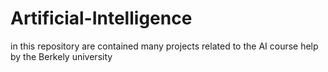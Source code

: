 # Artificial-Intelligence
in this repository are contained many projects related to the AI course help by the Berkely university 

